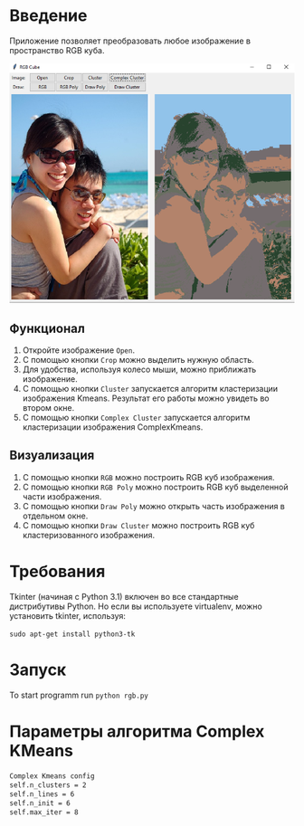 # Введение

Приложение позволяет преобразовать любое изображение в пространство RGB куба.


![Иллюстрация к проекту](https://github.com/PetrovAlexey/ColorSegmentation/blob/main/RgbCube/screenshots/screenshot.png?raw=true)

## Функционал

1) Откройте изображение `Open`.
2) С помощью кнопки `Crop` можно выделить нужную область.
3) Для удобства, используя колесо мыши, можно приближать изображение.
4) С помощью кнопки `Cluster` запускается алгоритм кластеризации изображения Kmeans.
Результат его работы можно увидеть во втором окне.
5) С помощью кнопки `Complex Cluster` запускается алгоритм кластеризации изображения ComplexKmeans.

## Визуализация

1) С помощью кнопки `RGB` можно построить RGB куб изображения.
2) С помощью кнопки `RGB Poly` можно построить RGB куб выделенной части изображения.
3) С помощью кнопки `Draw Poly` можно открыть часть изображения в отдельном окне.
4) С помощью кнопки `Draw Cluster` можно построить RGB куб кластеризованного изображения.

# Требования

Tkinter (начиная с Python 3.1) включен во все стандартные дистрибутивы Python. Но если вы используете virtualenv, можно установить tkinter, используя:

```sudo apt-get install python3-tk```

# Запуск

To start programm run ```python rgb.py```

# Параметры алгоритма Complex KMeans 


```	
Complex Kmeans config
self.n_clusters = 2
self.n_lines = 6
self.n_init = 6
self.max_iter = 8
```
